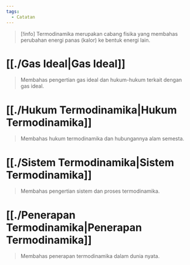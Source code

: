 ```yaml
---
tags:
  - Catatan
---
```

> [!info]
> Termodinamika merupakan cabang fisika yang membahas perubahan energi panas (kalor) ke bentuk energi lain.

# [[./Gas Ideal|Gas Ideal]]
> Membahas pengertian gas ideal dan hukum-hukum terkait dengan gas ideal.
# [[./Hukum Termodinamika|Hukum Termodinamika]]
>Membahas hukum termodinamika dan hubungannya alam semesta.
# [[./Sistem Termodinamika|Sistem Termodinamika]]
>Membahas pengertian sistem dan proses termodinamika.
# [[./Penerapan Termodinamika|Penerapan Termodinamika]]
>Membahas penerapan termodinamika dalam dunia nyata.
